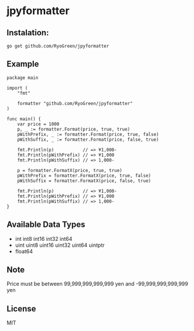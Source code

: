 # jpyformatter

## Instalation:

```
go get github.com/RyoGreen/jpyformatter
```

## Example

```
package main

import (
	"fmt"

	formatter "github.com/RyoGreen/jpyformatter"
)

func main() {
	var price = 1000
	p, _ := formatter.Format(price, true, true)
	pWithPrefix, _ := formatter.Format(price, true, false)
	pWithSuffix, _ := formatter.Format(price, false, true)

	fmt.Println(p)           // => ¥1,000-
	fmt.Println(pWithPrefix) // => ¥1,000
	fmt.Println(pWithSuffix) // => 1,000-

	p = formatter.FormatX(price, true, true)
	pWithPrefix = formatter.FormatX(price, true, false)
	pWithSuffix = formatter.FormatX(price, false, true)

	fmt.Println(p)           // => ¥1,000-
	fmt.Println(pWithPrefix) // => ¥1,000
	fmt.Println(pWithSuffix) // => 1,000-
}

```

## Available Data Types

- int int8 int16 int32 int64
- uint uint8 uint16 uint32 uint64 uintptr
- float64

## Note

Price must be between 99,999,999,999,999 yen and -99,999,999,999,999 yen

## License
MIT
